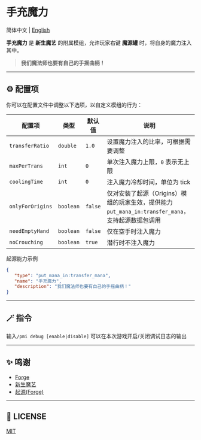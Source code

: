 # 手充魔力

简体中文 | [English](https://github.com/ChiyukiRuon/put_mana_in/blob/main/README_EN.md)

**手充魔力** 是 **新生魔艺** 的附属模组，允许玩家右键 **魔源罐** 时，将自身的魔力注入其中。

> **我们魔法师也要有自己的手摇曲柄！**

---

## ⚙ 配置项

你可以在配置文件中调整以下选项，以自定义模组的行为：

| 配置项              | 类型        | 默认值     | 说明                                                                 |
|------------------|-----------|---------|--------------------------------------------------------------------|
| `transferRatio`  | `double`  | `1.0`   | 设置魔力注入的比率，可根据需要调整                                                  |
| `maxPerTrans`    | `int`     | `0`     | 单次注入魔力上限，`0` 表示无上限                                                 |
| `coolingTime`    | `int`     | `0`     | 注入魔力冷却时间，单位为 tick                                                  |
| `onlyForOrigins` | `boolean` | `false` | 仅对安装了起源（Origins）模组的玩家生效，提供能力 `put_mana_in:transfer_mana`，支持起源数据包调用 |
| `needEmptyHand`  | `boolean` | `false` | 仅在空手时注入魔力                                                          |
| `noCrouching`    | `boolean` | `true`  | 潜行时不注入魔力                                                           |


起源能力示例
 ```json
{
    "type": "put_mana_in:transfer_mana",
    "name": "手充魔力",
    "description": "我们魔法师也要有自己的手摇曲柄！"
}

```

---

## 🪄 **指令**

输入`/pmi debug [enable|disable]` 可以在本次游戏开启/关闭调试日志的输出

---

## ✨ **鸣谢**

- [Forge](https://docs.minecraftforge.net/)
- [新生魔艺](https://github.com/baileyholl/Ars-Nouveau)
- [起源(Forge)](https://github.com/EdwinMindcraft/origins-forge)

--- 

## 📜 **LICENSE**

[MIT](https://github.com/ChiyukiRuon/put_mana_in/blob/main/LICENSE)